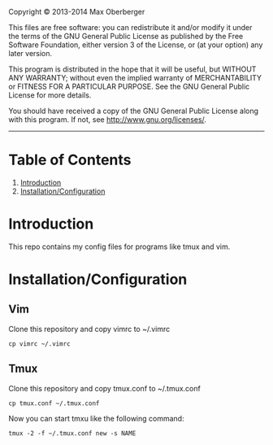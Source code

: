 Copyright &copy; 2013-2014 Max Oberberger

This files are free software: you can redistribute it and/or modify
it under the terms of the GNU General Public License as published by
the Free Software Foundation, either version 3 of the License, or
(at your option) any later version.

This program is distributed in the hope that it will be useful,
but WITHOUT ANY WARRANTY; without even the implied warranty of
MERCHANTABILITY or FITNESS FOR A PARTICULAR PURPOSE. See the
GNU General Public License for more details.

You should have received a copy of the GNU General Public License
along with this program. If not, see <http://www.gnu.org/licenses/>.

* * *

Table of Contents
=================
1. [Introduction](#introduction)
2. [Installation/Configuration](#installationconfiguration)


Introduction
=================
This repo contains my config files for programs like tmux and vim.


Installation/Configuration
=================
## Vim 

Clone this repository and copy vimrc to ~/.vimrc

    cp vimrc ~/.vimrc

## Tmux

Clone this repository and copy tmux.conf to ~/.tmux.conf

    cp tmux.conf ~/.tmux.conf

Now you can start tmxu like the following command:

    tmux -2 -f ~/.tmux.conf new -s NAME
